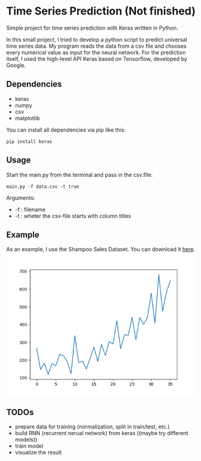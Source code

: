 # Time Series Prediction (Not finished)
Simple project for time series prediction with Keras written in Python.

In this small project, I tried to develop a python script to predict universal time series data.
My program reads the data from a csv file and chooses every numerical value as input for the neural network.
For the prediction itself, I used the high-level API Keras based on Tensorflow, developed by Google.

## Dependencies
* keras
* numpy
* csv
* matplotlib

You can install all dependencies via pip like this:
```
pip install keras
```

## Usage
Start the main.py from the terminal and pass in the csv.file:
```
main.py -f data.csv -t true
```
Arguments:
* -f : filename
* -t : wheter the csv-file starts with column titles

## Example
As an example, I use the Shampoo Sales Dataset. You can download it [here](https://raw.githubusercontent.com/jbrownlee/Datasets/master/shampoo.csv).
![Image of the dataset](dataset.png)

## TODOs
* prepare data for training (normalization, split in train/test, etc.)
* build RNN (recurrent nerual network) from keras ((maybe try different models))
* train model
* visualize the result